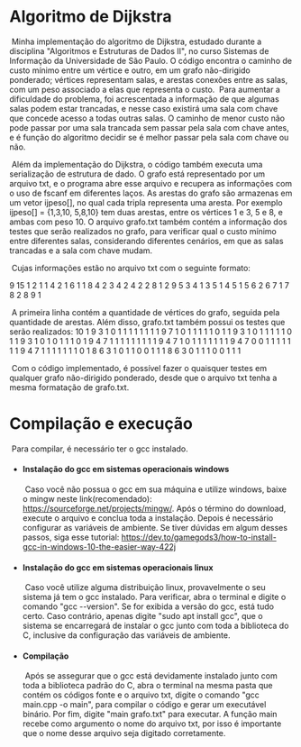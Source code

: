 # Algoritmo de Dijkstra

​	Minha implementação do algoritmo de Dijkstra, estudado durante a disciplina "Algoritmos e Estruturas de Dados II", no curso Sistemas de Informação da Universidade de São Paulo. O código encontra o caminho de custo mínimo entre um vértice e outro, em um grafo não-dirigido ponderado; vértices representam salas, e arestas conexões entre as salas, com um peso associado a elas que representa o custo.
​	Para aumentar a dificuldade do problema, foi acrescentada a informação de que algumas salas podem estar trancadas, e nesse caso existirá uma sala com chave que concede acesso a todas outras salas. O caminho de menor custo não pode passar por uma sala trancada sem passar pela sala com chave antes, e é função do algoritmo decidir se é melhor passar pela sala com chave ou não.
		
​	Além da implementação do Dijkstra, o código também executa uma serialização de estrutura de dado. O grafo está representado por um arquivo txt, e o  programa abre esse arquivo e recupera as informações com o uso de fscanf em diferentes laços. As arestas do grafo são armazenas em um vetor ijpeso[], no qual cada tripla representa uma aresta. Por exemplo ijpeso[] = {1,3,10, 5,8,10} tem duas arestas, entre os vértices 1 e 3, 5 e 8, e ambas com peso 10. O arquivo grafo.txt também contém a informação dos testes que serão realizados no grafo, para verificar qual o custo mínimo entre diferentes salas, considerando diferentes cenários, em que as salas trancadas e a sala com chave mudam.

​	Cujas informações estão no arquivo txt com o seguinte formato:

9 15
1 2 1
1 4 2
1 6 1
1 8 4
2 3 4
2 4 2
2 8 1
2 9 5
3 4 1
3 5 1
4 5 1
5 6 2
6 7 1
7 8 2
8 9 1

​	A primeira linha contém a quantidade de vértices do grafo, seguida pela quantidade de arestas. Além disso, grafo.txt também possui os testes que serão realizados:
10
1 9 3 1 0 1 1 1 1 1 1 1
1 9 7 1 0 1 1 1 1 1 0 1
1 9 3 1 0 1 1 1 1 1 0 1
1 9 3 1 0 1 0 1 1 1 0 1
9 4 7 1 1 1 1 1 1 1 1 1
9 4 7 1 0 1 1 1 1 1 1 1
9 4 7 0 0 1 1 1 1 1 1 1
9 4 7 1 1 1 1 1 1 1 0 1
8 6 3 1 0 1 1 0 0 1 1 1
8 6 3 0 1 1 1 0 0 1 1 1

​	Com o código implementado, é possível fazer o quaisquer testes em qualquer grafo não-dirigido ponderado, desde que o arquivo txt tenha a mesma formatação de grafo.txt.

# Compilação e execução

​	Para compilar, é necessário ter o gcc instalado.

- #### Instalação do gcc em sistemas operacionais windows

  ​	Caso você não possua o gcc em sua máquina e utilize windows, baixe o mingw neste link(recomendado): https://sourceforge.net/projects/mingw/. Após o término do download, execute o arquivo e conclua toda a instalação. Depois é necessário configurar as variáveis de ambiente. Se tiver dúvidas em algum desses passos, siga esse tutorial: https://dev.to/gamegods3/how-to-install-gcc-in-windows-10-the-easier-way-422j

- #### Instalação do gcc em sistemas operacionais linux

  ​	Caso você utilize alguma distribuição linux, provavelmente o seu sistema já tem o gcc instalado. Para verificar, abra o terminal e digite o comando "gcc --version". Se for exibida a versão do gcc, está tudo certo. Caso contrário, apenas digite "sudo apt install gcc", que o sistema se encarregará de instalar o gcc junto com toda a biblioteca do C, inclusive da configuração das variáveis de ambiente.

- #### Compilação

  ​	Após se assegurar que o gcc está devidamente instalado junto com toda a biblioteca padrão do C, abra o terminal na mesma pasta que contém os códigos fonte e o arquivo txt, digite o comando "gcc main.cpp -o main", para compilar o código e gerar um executável binário. Por fim, digite "main grafo.txt" para executar. A função main recebe como argumento o nome do arquivo txt, por isso é importante que o nome desse arquivo seja digitado corretamente.
